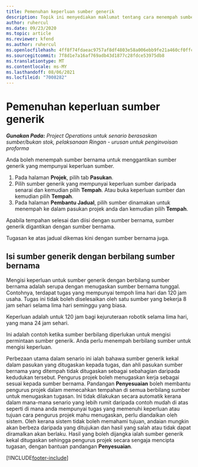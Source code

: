 ```yaml
---
title: Pemenuhan keperluan sumber generik
description: Topik ini menyediakan maklumat tentang cara menempah sumber bernama untuk keperluan sumber generik.
author: ruhercul
ms.date: 09/23/2020
ms.topic: article
ms.reviewer: kfend
ms.author: ruhercul
ms.openlocfilehash: 4ff8f74fdaeac9757af8df4803e58a006ebb9fe21a460cf0ffcb35f1a4d6308f
ms.sourcegitcommit: 7f8d1e7a16af769adb43d1877c28fdce53975db8
ms.translationtype: MT
ms.contentlocale: ms-MY
ms.lasthandoff: 08/06/2021
ms.locfileid: "7008282"
---
```

# <a name="generic-resource-requirement-fulfillment"></a>Pemenuhan keperluan sumber generik

_**Gunakan Pada:** Project Operations untuk senario berasaskan sumber/bukan stok, pelaksanaan Ringan - urusan untuk penginvoisan proforma_

Anda boleh menempah sumber bernama untuk menggantikan sumber generik yang mempunyai keperluan sumber.

1. Pada halaman **Projek**, pilih tab **Pasukan**.
2. Pilih sumber generik yang mempunyai keperluan sumber daripada senarai dan kemudian pilih **Tempah**. Atau buka keperluan sumber dan kemudian pilih **Tempah**.
3. Pada halaman **Pembantu Jadual**, pilih sumber dinamakan untuk menempah ke dalam pasukan projek anda dan kemudian pilih **Tempah**.

Apabila tempahan selesai dan diisi dengan sumber bernama, sumber generik digantikan dengan sumber bernama.

Tugasan ke atas jadual dikemas kini dengan sumber bernama juga.

## <a name="fulfill-a-generic-resource-with-multiple-named-resources"></a>Isi sumber generik dengan berbilang sumber bernama
Mengisi keperluan untuk sumber generik dengan berbilang sumber bernama adalah serupa dengan menugaskan sumber bernama tunggal. Contohnya, terdapat tugas yang mempunyai tempoh lima hari dan 120 jam usaha. Tugas ini tidak boleh diselesaikan oleh satu sumber yang bekerja 8 jam sehari selama lima hari seminggu yang biasa. 

Keperluan adalah untuk 120 jam bagi kejuruteraan robotik selama lima hari, yang mana 24 jam sehari.

Ini adalah contoh ketika sumber berbilang diperlukan untuk mengisi permintaan sumber generik. Anda perlu menempah berbilang sumber untuk mengisi keperluan.

Perbezaan utama dalam senario ini ialah bahawa sumber generik kekal dalam pasukan yang ditugaskan kepada tugas, dan ahli pasukan sumber bernama yang ditempah tidak ditugaskan sebagai sebahagian daripada kedudukan tersebut. Pengurus projek boleh menugaskan kerja sebagai sesuai kepada sumber bernama. Pandangan **Penyesuaian** boleh membantu pengurus projek dalam memecahkan tempahan di semua berbilang sumber untuk menugaskan tugasan. Ini tidak dilakukan secara automatik kerana dalam mana-mana senario yang lebih rumit daripada contoh mudah di atas seperti di mana anda mempunyai tugas yang memenuhi keperluan atau tujuan cara pengurus projek mahu menugaskan, perlu diandaikan oleh sistem. Oleh kerana sistem tidak boleh memahami tujuan, andaian mungkin akan berbeza daripada yang ditujukan dan hasil yang salah atau tidak dapat diramalkan akan berlaku. Hasil yang boleh dijangka ialah sumber generik kekal ditugaskan sehingga pengurus projek secara sengaja mencipta tugasan, dengan bantuan pandangan **Penyesuaian**.




[!INCLUDE[footer-include](../includes/footer-banner.md)]